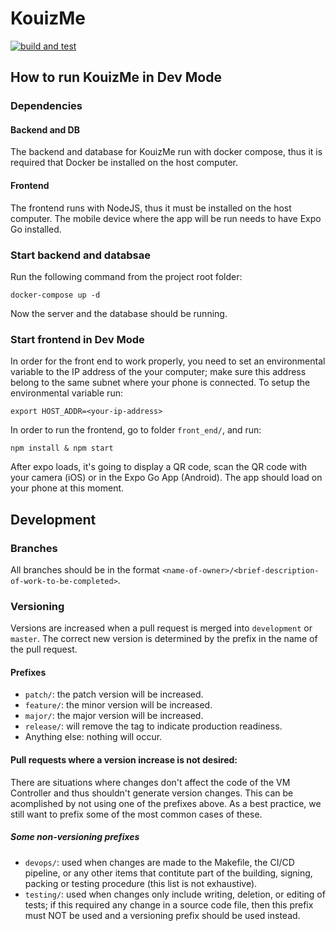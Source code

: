 # KouizMe
[![build and test](https://github.com/Jcabza008/kouizme/actions/workflows/build_and_test.yml/badge.svg)](https://github.com/Jcabza008/kouizme/actions/workflows/build_and_test.yml)
## How to run KouizMe in Dev Mode
### Dependencies
#### Backend and DB
The backend and database for KouizMe run with docker compose, thus it is required that Docker be installed on the host computer.

#### Frontend
The frontend runs with NodeJS, thus it must be installed on the host computer.
The mobile device where the app will be run needs to have Expo Go installed.
### Start backend and databsae
Run the following command from the project root folder:

`docker-compose up -d`

Now the server and the database should be running.

### Start frontend in Dev Mode
In order for the front end to work properly, you need to set an environmental variable to the IP address of the your computer;
make sure this address belong to the same subnet where your phone is connected. To setup the environmental variable run:

`export HOST_ADDR=<your-ip-address>`

In order to run the frontend, go to folder `front_end/`, and run:

`npm install & npm start`

After expo loads, it's going to display a QR code, scan the QR code with your camera (iOS) or in the Expo Go App (Android).
The app should load on your phone at this moment.

## Development
### Branches
All branches should be in the format `<name-of-owner>/<brief-description-of-work-to-be-completed>`.
### Versioning
Versions are increased when a pull request is merged into `development` or `master`. The correct new version is determined by the prefix in the name of the pull request.
#### Prefixes
- `patch/`: the patch version will be increased.
- `feature/`: the minor version will be increased.
- `major/`: the major version will be increased.
- `release/`: will remove the tag to indicate production readiness.
- Anything else: nothing will occur.
#### Pull requests where a version increase is not desired:
There are situations where changes don't affect the code of the VM Controller and thus shouldn't generate version changes. This can be acomplished by not using one of the prefixes above. As a best practice, we still want to prefix some of the most common cases of these.
##### Some non-versioning prefixes
- `devops/`: used when changes are made to the Makefile, the CI/CD pipeline, or any other items that contitute part of the building, signing, packing or testing procedure (this list is not exhaustive).
- `testing/`: used when changes only include writing, deletion, or editing of tests; if this required any change in a source code file, then this prefix must NOT be used and a versioning prefix should be used instead.
